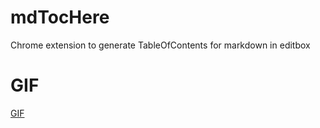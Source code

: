# mdTocHere
Chrome extension to generate TableOfContents for markdown in editbox

# GIF

[GIF](https://cloud.githubusercontent.com/assets/5436704/14041912/359c1a3e-f2b0-11e5-91fd-f756eb717593.gif)
